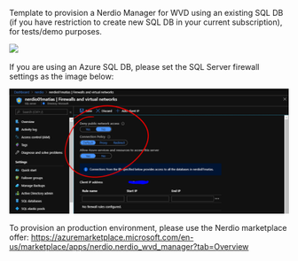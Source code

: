 Template to provision a Nerdio Manager for WVD using an existing SQL DB (if you have restriction to create new SQL DB in your current subscription), for tests/demo purposes.

<a href="https://portal.azure.com/#create/Microsoft.Template/uri/https%3A%2F%2Fraw.githubusercontent.com%2Fmatiasma%2Farm-templates%2Fmaster%2FNerdioManagerForWVD%2Fazuredeploy.json" target="_blank">
  <img src="http://azuredeploy.net/deploybutton.png"/>
</a>

If you are using an Azure SQL DB, please set the SQL Server firewall settings as the image below:

<img src="https://raw.githubusercontent.com/matiasma/arm-templates/master/NerdioManagerForWVD/sql-firewall.PNG">

To provision an production environment, please use the Nerdio marketplace offer: 
https://azuremarketplace.microsoft.com/en-us/marketplace/apps/nerdio.nerdio_wvd_manager?tab=Overview
